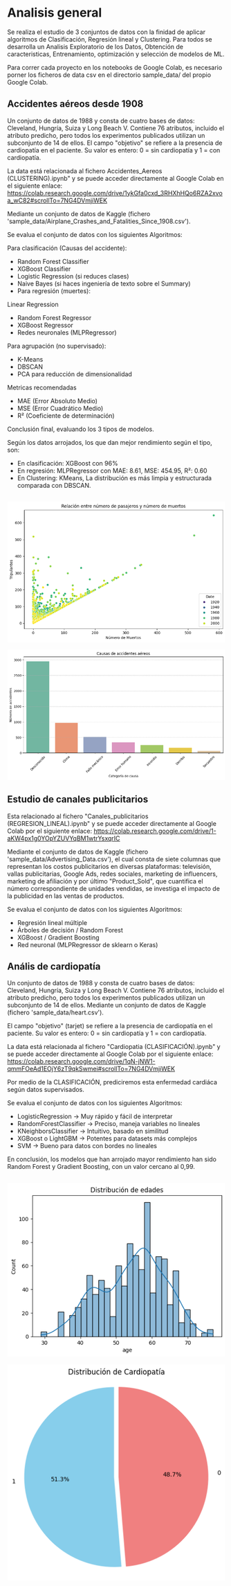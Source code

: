 # Analisis general
Se realiza el estudio de 3 conjuntos de datos con la finidad de aplicar algoritmos de Clasificación, Regresión lineal y Clustering. 
Para todos se desarrolla un Analisis Exploratorio de los Datos,  Obtención de caracteristicas, Entrenamiento, optimización y selección de modelos de ML.

Para correr cada proyecto en los notebooks de Google Colab, es necesario porner los ficheros de data csv en el directorio sample_data/ del propio Google Colab.

## Accidentes aéreos desde 1908

Un conjunto de datos de 1988 y consta de cuatro bases de datos: Cleveland, Hungría, Suiza y Long Beach V. Contiene 76 atributos, incluido el atributo predicho, pero todos los experimentos publicados utilizan un subconjunto de 14 de ellos. El campo "objetivo" se refiere a la presencia de cardiopatía en el paciente. Su valor es entero: 0 = sin cardiopatía y 1 = con cardiopatía.

La data está relacionada al fichero Accidentes_Aereos (CLUSTERING).ipynb" y se puede acceder directamente al Google Colab en el siguiente enlace: https://colab.research.google.com/drive/1ykGfa0cxd_3RHXhHQo6RZA2xvoa_wC82#scrollTo=7NG4DVmjiWEK

Mediante un conjunto de datos de Kaggle (fichero 'sample_data/Airplane_Crashes_and_Fatalities_Since_1908.csv').

Se evalua el conjunto de datos con los siguientes Algoritmos:

Para clasificación (Causas del accidente):
* Random Forest Classifier
* XGBoost Classifier
* Logistic Regression (si reduces clases)
* Naive Bayes (si haces ingeniería de texto sobre el Summary)
* Para regresión (muertes):

Linear Regression
* Random Forest Regressor
* XGBoost Regressor
* Redes neuronales (MLPRegressor)

Para agrupación (no supervisado):
* K-Means
* DBSCAN
* PCA para reducción de dimensionalidad

Metricas recomendadas
* MAE (Error Absoluto Medio)
* MSE (Error Cuadrático Medio)
* R² (Coeficiente de determinación)

Conclusión final, evaluando los 3 tipos de modelos.

Según los datos arrojados, los que dan mejor rendimiento según el tipo, son:
* En clasificación: XGBoost con 96%
* En regresión: MLPRegressor con MAE: 8.61, MSE: 454.95, R²: 0.60
* En Clustering: KMeans, La distribución es más limpia y estructurada comparada con DBSCAN.

  
## 
![analsis](images/aereos_muertos_pasajeros.png)

![identificacion de causas](images/aereos_causas_accidentes.png)

## Estudio de canales publicitarios 

Esta relacionado al fichero "Canales_publicitarios (REGRESION_LINEAL).ipynb" y se puede acceder directamente al Google Colab por el siguiente enlace: https://colab.research.google.com/drive/1-aKW4px1g0YOpYZUVYqBM1wtrYsxqrIC

Mediante el conjunto de datos de Kaggle (fichero 'sample_data/Advertising_Data.csv'), el cual consta de siete columnas que representan los costos publicitarios en diversas plataformas: televisión, vallas publicitarias, Google Ads, redes sociales, marketing de influencers, marketing de afiliación y por último "Product_Sold", que cuantifica el número correspondiente de unidades vendidas, se investiga el impacto de la publicidad en las ventas de productos.

Se evalua el conjunto de datos con los siguientes Algoritmos:
*   Regresión lineal múltiple
*   Árboles de decisión / Random Forest
*   XGBoost / Gradient Boosting
*   Red neuronal (MLPRegressor de sklearn o Keras)

## Anális de cardiopatía

Un conjunto de datos de 1988 y consta de cuatro bases de datos: Cleveland, Hungría, Suiza y Long Beach V. Contiene 76 atributos, incluido el atributo predicho, pero todos los experimentos publicados utilizan un subconjunto de 14 de ellos. Mediante un conjunto de datos de Kaggle (fichero 'sample_data/heart.csv').

El campo "objetivo" (tarjet) se refiere a la presencia de cardiopatía en el paciente. Su valor es entero: 0 = sin cardiopatía y 1 = con cardiopatía.

La data está relacionada al fichero "Cardiopatia (CLASIFICACIÓN).ipynb" y se puede acceder directamente al Google Colab por el siguiente enlace: https://colab.research.google.com/drive/1qN-jNW1-qmmFOeAd1EOjY6zT9qkSwmei#scrollTo=7NG4DVmjiWEK

Por medio de la CLASIFICACIÓN, prediciremos esta enfermedad cardiáca según datos supervisados.

Se evalua el conjunto de datos con los siguientes Algoritmos:

* LogisticRegression -> Muy rápido y fácil de interpretar
* RandomForestClassifier -> Preciso, maneja variables no lineales
* KNeighborsClassifier -> Intuitivo, basado en similitud
* XGBoost o LightGBM -> Potentes para datasets más complejos
* SVM -> Bueno para datos con bordes no lineales

En conclusión, los modelos que han arrojado mayor rendimiento han sido Random Forest y Gradient Boosting, con un valor cercano al 0,99.

## 
![analsis](images/cardiopatia_edaes.png)

![identificacion de causas](images/cardiopatia_genero.png)

